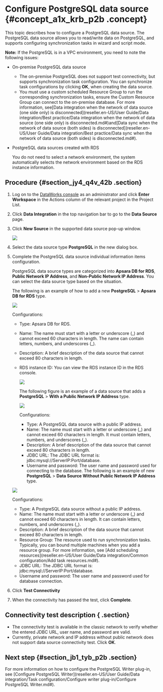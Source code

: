 # Configure PostgreSQL data source {#concept_a1x_krb_p2b .concept}

This topic describes how to configure a PostgreSQL data source. The PostgreSQL data source allows you to read/write data on PostgreSQL, and supports configuring synchronization tasks in wizard and script mode.

**Note:** If the PostgreSQL is in a VPC environment, you need to note the following issues:

-   On-premise PostgreSQL data source
    -   The on-premise PostgreSQL does not support test connectivity, but supports synchronization task configuration. You can synchronize task configurations by clicking **OK**, when creating the data source.
    -   You must use a custom scheduled Resource Group to run the corresponding synchronization tasks, ensure the Custom Resource Group can connect to the on-premise database. For more information, see[Data integration when the network of data source \(one side only\) is disconnected](reseller.en-US/User Guide/Data integration/Best practice/Data integration when the network of data source (one side only) is disconnected.md#)and[Data sync when the network of data source \(both sides\) is disconnected](reseller.en-US/User Guide/Data integration/Best practice/Data sync when the network of data source (both sides) is disconnected.md#).
-   PostgreSQL data sources created with RDS

    You do not need to select a network environment, the system automatically selects the network environment based on the RDS instance information.


## Procedure {#section_jy4_q4v_42b .section}

1.  Log on to the [DataWorks console](https://partners-intl.aliyun.com) as an administrator and click **Enter Workspace** in the Actions column of the relevant project in the Project List.
2.  Click **Data Integration** in the top navigation bar to go to the **Data Source** page.
3.  Click **New Source** in the supported data source pop-up window.

    ![](http://static-aliyun-doc.oss-cn-hangzhou.aliyuncs.com/assets/img/16211/15514310567572_en-US.png)

4.  Select the data source type **PostgreSQL** in the new dialog box.
5.  Complete the PostgreSQL data source individual information items configuration.

    PostgreSQL data source types are categorized into **Apsara DB for RDS**, **Public Network IP Address**, and **Non-Public Network IP Address**. You can select the data source type based on the situation.

    The following is an example of how to add a new **PostgreSQL** \> **Apsara DB for RDS** type.

    ![](http://static-aliyun-doc.oss-cn-hangzhou.aliyuncs.com/assets/img/16211/15514310567581_en-US.png)

    Configurations:

    -   Type: Apsara DB for RDS.
    -   Name: The name must start with a letter or underscore \(\_\) and cannot exceed 60 characters in length. The name can contain letters, numbers, and underscores \(\_\).
    -   Description: A brief description of the data source that cannot exceed 80 characters in length.
    -   RDS instance ID: You can view the RDS instance ID in the RDS console.

        ![](http://static-aliyun-doc.oss-cn-hangzhou.aliyuncs.com/assets/img/16211/15514310567582_en-US.png)

        The following figure is an example of a data source that adds a **PostgreSQL** \> **With a Public Network IP Address** type.

        ![](http://static-aliyun-doc.oss-cn-hangzhou.aliyuncs.com/assets/img/16211/15514310567584_en-US.png)

        Configurations:

        -   Type: A PostgreSQL data source with a public IP address.
        -   Name: The name must start with a letter or underscore \(\_\) and cannot exceed 60 characters in length. It must contain letters, numbers, and underscores \(\_\).
        -   Description: A brief description of the data source that cannot exceed 80 characters in length.
        -   JDBC URL: The JDBC URL format is: jdbc:mysql://ServerIP:Port/database.
        -   Username and password: The user name and password used for connecting to the database.
    The following is an example of new **PostgreSQL** \> **Data Source Without Public Network IP Address** type.

    ![](http://static-aliyun-doc.oss-cn-hangzhou.aliyuncs.com/assets/img/16211/15514310567585_en-US.png)

    Configurations:

    -   Type: A PostgreSQL data source without a public IP address.
    -   Name: The name must start with a letter or underscore \(\_\) and cannot exceed 60 characters in length. It can contain letters, numbers, and underscores \(\_\).
    -   Description: A brief description of the data source that cannot exceed 80 characters in length.
    -   Resource Group: The resource used to run synchronization tasks. Typically, you can bound multiple machines when you add a resource group. For more information, see [Add scheduling resources](reseller.en-US/User Guide/Data integration/Common configuration/Add task resources.md#).
    -   JDBC URL: The JDBC URL format is: jdbc:mysql://ServerIP:Port/database.
    -   Username and password: The user name and password used for database connection.
6.  Click **Test Connectivity**
7.  When the connectivity has passed the test, click **Complete**.

## Connectivity test description { .section}

-   The connectivity test is available in the classic network to verify whether the entered JDBC URL, user name, and password are valid.
-   Currently, private network and IP address without public network does not support data source connectivity test. Click **OK**.

## Next step {#section_jb1_tyb_p2b .section}

For more information on how to configure the PostgreSQL Writer plug-in, see [Configure PostgreSQL Writer](reseller.en-US/User Guide/Data integration/Task configuration/Configure writer plug-in/Configure PostgreSQL Writer.md#).

